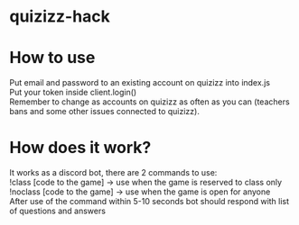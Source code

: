 # quizizz-hack <br>
# How to use<br>
Put email and password to an existing account on quizizz into index.js<br>
Put your token inside client.login()<br>
Remember to change as accounts on quizizz as often as you can (teachers bans and some other issues connected to quizizz).<br>
# How does it work?<br>
It works as a discord bot, there are 2 commands to use: <br>
!class [code to the game] -> use when the game is reserved to class only<br>
!noclass [code to the game] -> use when the game is open for anyone<br>
After use of the command within 5-10 seconds bot should respond with list of questions and answers<br>
